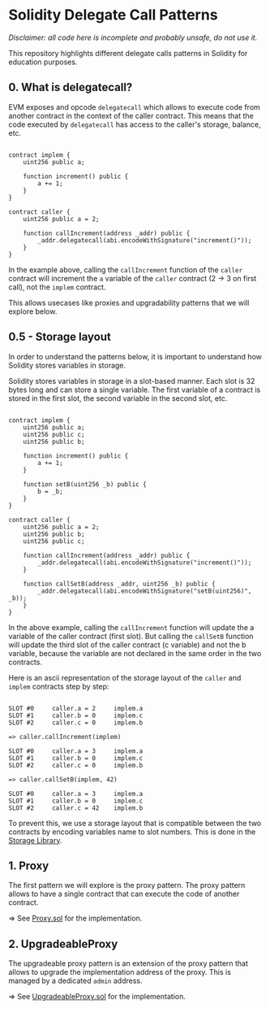 # Solidity Delegate Call Patterns

_Disclaimer: all code here is incomplete and probably unsafe, do not use it._

This repository highlights different delegate calls patterns in Solidity for education purposes.

## 0. What is delegatecall?

EVM exposes and opcode `delegatecall` which allows to execute code from another contract in the context of the caller contract. This means that the code executed by `delegatecall` has access to the caller's storage, balance, etc.

```solidity

contract implem {
    uint256 public a;

    function increment() public {
        a += 1;
    }
}

contract caller {
    uint256 public a = 2;

    function callIncrement(address _addr) public {
        _addr.delegatecall(abi.encodeWithSignature("increment()"));
    }
}
```

In the example above, calling the `callIncrement` function of the `caller` contract will increment the `a` variable of the `caller` contract (2 -> 3 on first call), not the `implem` contract.

This allows usecases like proxies and upgradability patterns that we will explore below.

## 0.5 - Storage layout

In order to understand the patterns below, it is important to understand how Solidity stores variables in storage.

Solidity stores variables in storage in a slot-based manner. Each slot is 32 bytes long and can store a single variable. The first variable of a contract is stored in the first slot, the second variable in the second slot, etc.

```solidity

contract implem {
    uint256 public a;
    uint256 public c;
    uint256 public b;

    function increment() public {
        a += 1;
    }

    function setB(uint256 _b) public {
        b = _b;
    }
}

contract caller {
    uint256 public a = 2;
    uint256 public b;
    uint256 public c;

    function callIncrement(address _addr) public {
        _addr.delegatecall(abi.encodeWithSignature("increment()"));
    }

    function callSetB(address _addr, uint256 _b) public {
        _addr.delegatecall(abi.encodeWithSignature("setB(uint256)", _b));
    }
}
```

In the above example, calling the `callIncrement` function will update the a variable of the caller contract (first slot). But calling the `callSetB` function will update the third slot of the caller contract (c variable) and not the b variable, because the variable are not declared in the same order in the two contracts.

Here is an ascii representation of the storage layout of the `caller` and `implem` contracts step by step:

```solidity

SLOT #0     caller.a = 2     implem.a
SLOT #1     caller.b = 0     implem.c
SLOT #2     caller.c = 0     implem.b

=> caller.callIncrement(implem)

SLOT #0     caller.a = 3     implem.a
SLOT #1     caller.b = 0     implem.c
SLOT #2     caller.c = 0     implem.b

=> caller.callSetB(implem, 42)

SLOT #0     caller.a = 3     implem.a
SLOT #1     caller.b = 0     implem.c
SLOT #2     caller.c = 42    implem.b
```

To prevent this, we use a storage layout that is compatible between the two contracts by encoding variables name to slot numbers. This is done in the [Storage Library](./contracts/Storage.sol).

## 1. Proxy

The first pattern we will explore is the proxy pattern. The proxy pattern allows to have a single contract that can execute the code of another contract.

=> See [Proxy.sol](./contracts/Proxy.sol) for the implementation.

## 2. UpgradeableProxy

The upgradeable proxy pattern is an extension of the proxy pattern that allows to upgrade the implementation address of the proxy. This is managed by a dedicated `admin` address.

=> See [UpgradeableProxy.sol](./contracts/UpgradeableProxy.sol) for the implementation.
